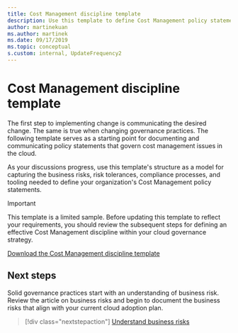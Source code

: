```yaml
---
title: Cost Management discipline template
description: Use this template to define Cost Management policy statements that capture business risks, risk tolerance, compliance processes, and tooling.
author: martinekuan
ms.author: martinek
ms.date: 09/17/2019
ms.topic: conceptual
s.custom: internal, UpdateFrequency2
---
```


# Cost Management discipline template

The first step to implementing change is communicating the desired change. The same is true when changing governance practices. The following template serves as a starting point for documenting and communicating policy statements that govern cost management issues in the cloud.

As your discussions progress, use this template's structure as a model for capturing the business risks, risk tolerances, compliance processes, and tooling needed to define your organization's Cost Management policy statements.

> [!IMPORTANT]
> This template is a limited sample. Before updating this template to reflect your requirements, you should review the subsequent steps for defining an effective Cost Management discipline within your cloud governance strategy.

[Download the Cost Management discipline template](https://raw.githubusercontent.com/microsoft/CloudAdoptionFramework/master/govern/cost-management-discipline-template.docx)

## Next steps

Solid governance practices start with an understanding of business risk. Review the article on business risks and begin to document the business risks that align with your current cloud adoption plan.

> [!div class="nextstepaction"]
> [Understand business risks](./business-risks.md)
